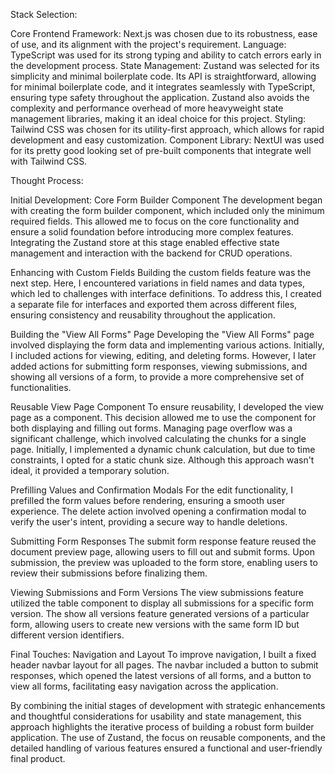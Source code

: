 Stack Selection:

Core Frontend Framework: Next.js was chosen due to its robustness, ease of use, and its alignment with the project's requirement.
Language: TypeScript was used for its strong typing and ability to catch errors early in the development process.
State Management: Zustand was selected for its simplicity and minimal boilerplate code. Its API is straightforward, allowing for minimal boilerplate code, and it integrates seamlessly with TypeScript, ensuring type safety throughout the application. Zustand also avoids the complexity and performance overhead of more heavyweight state management libraries, making it an ideal choice for this project.
Styling: Tailwind CSS was chosen for its utility-first approach, which allows for rapid development and easy customization.
Component Library: NextUI was used for its pretty good looking set of pre-built components that integrate well with Tailwind CSS.


Thought Process:

Initial Development: Core Form Builder Component
The development began with creating the form builder component, which included only the minimum required fields. This allowed me to focus on the core functionality and ensure a solid foundation before introducing more complex features. Integrating the Zustand store at this stage enabled effective state management and interaction with the backend for CRUD operations.

Enhancing with Custom Fields
Building the custom fields feature was the next step. Here, I encountered variations in field names and data types, which led to challenges with interface definitions. To address this, I created a separate file for interfaces and exported them across different files, ensuring consistency and reusability throughout the application.

Building the "View All Forms" Page
Developing the "View All Forms" page involved displaying the form data and implementing various actions. Initially, I included actions for viewing, editing, and deleting forms. However, I later added actions for submitting form responses, viewing submissions, and showing all versions of a form, to provide a more comprehensive set of functionalities.

Reusable View Page Component
To ensure reusability, I developed the view page as a component. This decision allowed me to use the component for both displaying and filling out forms. Managing page overflow was a significant challenge, which involved calculating the chunks for a single page. Initially, I implemented a dynamic chunk calculation, but due to time constraints, I opted for a static chunk size. Although this approach wasn't ideal, it provided a temporary solution.

Prefilling Values and Confirmation Modals
For the edit functionality, I prefilled the form values before rendering, ensuring a smooth user experience. The delete action involved opening a confirmation modal to verify the user's intent, providing a secure way to handle deletions.

Submitting Form Responses
The submit form response feature reused the document preview page, allowing users to fill out and submit forms. Upon submission, the preview was uploaded to the form store, enabling users to review their submissions before finalizing them.

Viewing Submissions and Form Versions
The view submissions feature utilized the table component to display all submissions for a specific form version. The show all versions feature generated versions of a particular form, allowing users to create new versions with the same form ID but different version identifiers.

Final Touches: Navigation and Layout
To improve navigation, I built a fixed header navbar layout for all pages. The navbar included a button to submit responses, which opened the latest versions of all forms, and a button to view all forms, facilitating easy navigation across the application.

By combining the initial stages of development with strategic enhancements and thoughtful considerations for usability and state management, this approach highlights the iterative process of building a robust form builder application. The use of Zustand, the focus on reusable components, and the detailed handling of various features ensured a functional and user-friendly final product.